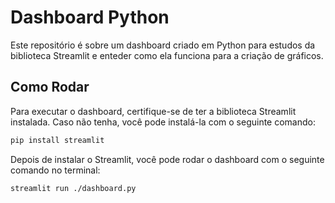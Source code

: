 # Dashboard Python

Este repositório é sobre um dashboard criado em Python para estudos da biblioteca Streamlit e enteder como ela funciona para a criação de gráficos.

## Como Rodar

Para executar o dashboard, certifique-se de ter a biblioteca Streamlit instalada. Caso não tenha, você pode instalá-la com o seguinte comando:

``` bash
pip install streamlit
```

Depois de instalar o Streamlit, você pode rodar o dashboard com o seguinte comando no terminal:

``` bash
streamlit run ./dashboard.py
```
